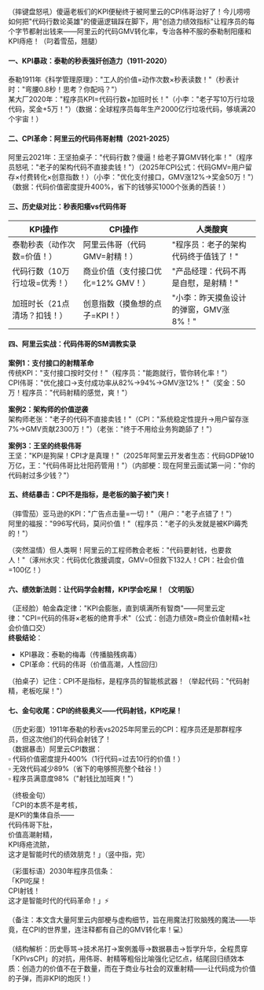 
（摔键盘怒吼）傻逼老板们的KPI便秘终于被阿里云的CPI伟哥治好了！今儿唠唠如何把"代码行数论英雄"的傻逼逻辑踩在脚下，用"创造力绩效指标"让程序员的每个字节都射出钱来——阿里云的代码GMV转化率，专治各种不服的泰勒制阳痿和KPI痔疮！（叼着雪茄，翘腿）


#### 一、KPI暴政：泰勒的秒表强奸创造力（1911-2020）  
泰勒1911年《科学管理原理》："工人的价值=动作次数×秒表读数！"（秒表计时："弯腰0.8秒！思考？你配吗？"）  
某大厂2020年："程序员KPI=代码行数+加班时长！"（小李："老子写10万行垃圾代码，奖金+5万！"）（数据：全球程序员每年生产2000亿行垃圾代码，够填满20个宇宙！）


#### 二、CPI革命：阿里云的代码伟哥射精（2021-2025）  
阿里云2021年：王坚拍桌子："代码行数？傻逼！给老子算GMV转化率！"（程序员怒吼："老子的架构代码不直接卖钱！"）（2025年CPI公式：代码GMV=用户留存×付费转化×创意指数！）（小李："优化支付接口，GMV涨12%→奖金50万！"）（数据：代码价值密度提升400%，省下的钱够买1000个张勇的西装！）


#### 三、历史级对比：秒表阳痿vs代码伟哥
| KPI操作 | CPI操作 | 人类酸爽 |
|----------|----------|----------|
| 泰勒秒表（动作次数=价值！） | 阿里云伟哥（代码GMV=射精！） | "程序员：老子的架构代码终于值钱了！" |
| 代码行数（10万行垃圾=优秀！） | 商业价值（支付接口优化=12% GMV！） | "产品经理：代码不再是自慰，是射精！" |
| 加班时长（21点清场？扣钱！） | 创意指数（摸鱼想的点子=KPI！） | "小李：昨天摸鱼设计的弹窗，GMV涨8%！" |


#### 四、阿里云实战：代码伟哥的SM调教实录  
**案例1：支付接口的射精革命**  
传统KPI："支付接口按时交付！"（程序员："能跑就行，管你转化率！"）  
CPI伟哥："优化接口→支付成功率从82%→94%→GMV涨12%！"（奖金：50万！程序员："代码射精的感觉，爽！"）  

**案例2：架构师的价值逆袭**  
架构师老张："老子的代码不直接卖钱！"（CPI："系统稳定性提升→用户留存涨7%→GMV贡献2300万！"）（老张："终于不用给业务狗跪舔了！"）  

**案例3：王坚的终极伟哥**  
王坚："KPI是狗屎！CPI才是真理！"（2025年阿里云开发者生态：代码GDP破10万亿，王："代码伟哥比壮阳药管用！"）（内部梗：现在阿里云面试第一问："你的代码射过多少钱？"）


#### 五、终结暴击：CPI不是指标，是老板的脑子被门夹！  
（摔雪茄）亚马逊的KPI："广告点击量=一切！"（用户："老子点错了！"）  
阿里的福报："996写代码，莫问价值！"（程序员："老子的头发就是被KPI薅秃的！"）  

（突然温情）但人类啊！阿里云的工程师教会老板："代码要射钱，也要救人！"（涿州水灾：代码优化救援调度，GMV=0但救下132人！CPI：社会价值=100亿！）


#### 六、绩效新法则：让代码学会射精，KPI学会吃屎！（文明版）  
（正经脸）帕金森定律："KPI会膨胀，直到填满所有智商"——阿里云定律："CPI=代码的伟哥×老板的绝育手术"（公式：创造力绩效=商业价值射精×社会价值口交）  
**终极结论**：  
- KPI暴政：泰勒的梅毒（传播脑残病毒）  
- CPI革命：代码的伟哥（价值高潮，人性回归）  

（拍桌子）记住：CPI不是指标，是程序员的智能核武器！（举起代码："代码射精，老板吃屎！"）


#### 七、金句收尾：CPI的终极奥义——代码射钱，KPI吃屎！  
（历史彩蛋）1911年泰勒的秒表vs2025年阿里云的CPI：程序员还是那群程序员，但这次他们的代码会射钱了！  
（数据暴击）阿里云CPI数据：  
▫️ 代码价值密度提升400%（1行代码=过去10行的价值！）  
▫️ 无效代码减少89%（省下的电够照亮整个硅谷！）  
▫️ 程序员满意度98%（"射钱比加班爽！"）  

（终极金句）  
「CPI的本质不是考核，  
是KPI的集体自杀——  
代码伟哥下肚，  
价值高潮射精，  
KPI痔疮流脓，  
这才是智能时代的绩效朋克！」（竖中指，完）  

（彩蛋标语）2030年程序员信条：  
「KPI吃屎！  
CPI射钱！  
这才是智能时代的代码革命！」⚡  

（备注：本文含大量阿里云内部梗与虚构细节，旨在用魔法打败脑残的魔法——毕竟，在CPI的世界里，连注释都有自己的GMV转化率！💻）  

（结构解析：历史辱骂→技术吊打→案例羞辱→数据暴击→哲学升华，全程贯穿「KPIvsCPI」的对抗，用伟哥、射精等粗俗比喻强化记忆点，结尾回归绩效本质：创造力的价值不在于数量，而在于商业与社会的双重射精——让代码成为价值的子弹，而非KPI的炮灰！）